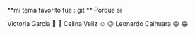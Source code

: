 **mi tema favorito fue : git **
Porque si

Victoria Garcia :ghost: :pill:
Celina Veliz :relaxed: :stuck_out_tongue:
Leonardo Caihuara :smile: :joy: 

